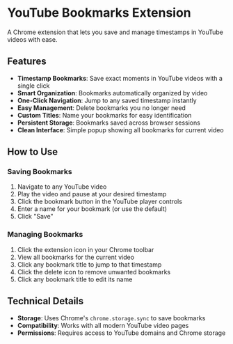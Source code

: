 # YouTube Bookmarks Extension

A Chrome extension that lets you save and manage timestamps in YouTube videos with ease.

## Features

- **Timestamp Bookmarks**: Save exact moments in YouTube videos with a single click
- **Smart Organization**: Bookmarks automatically organized by video
- **One-Click Navigation**: Jump to any saved timestamp instantly
- **Easy Management**: Delete bookmarks you no longer need
- **Custom Titles**: Name your bookmarks for easy identification
- **Persistent Storage**: Bookmarks saved across browser sessions
- **Clean Interface**: Simple popup showing all bookmarks for current video

## How to Use

### Saving Bookmarks
1. Navigate to any YouTube video
2. Play the video and pause at your desired timestamp
3. Click the bookmark button in the YouTube player controls
4. Enter a name for your bookmark (or use the default)
5. Click "Save"

### Managing Bookmarks
1. Click the extension icon in your Chrome toolbar
2. View all bookmarks for the current video
3. Click any bookmark title to jump to that timestamp
4. Click the delete icon to remove unwanted bookmarks
5. Click any bookmark title to edit its name

## Technical Details

- **Storage**: Uses Chrome's `chrome.storage.sync` to save bookmarks
- **Compatibility**: Works with all modern YouTube video pages
- **Permissions**: Requires access to YouTube domains and Chrome storage
